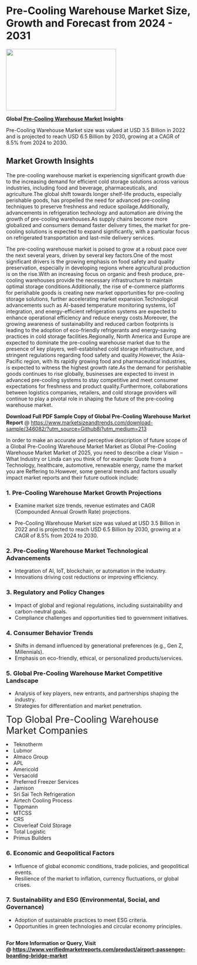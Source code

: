 <H1>Pre-Cooling Warehouse Market Size, Growth and Forecast from 2024 - 2031</H1><img class="aligncenter size-medium wp-image-584254" src="https://thirdeyenews.in/wp-content/uploads/2024/09/Global-Market-Research-300x168.jpeg" alt="" width="300" height="168" /><p><strong>Global&nbsp;<a href="https://www.marketsizeandtrends.com/download-sample/346082/?utm_source=Github8j?utm_medium=213">Pre-Cooling Warehouse Market</a> Insights</strong></p><p>Pre-Cooling Warehouse Market size was valued at USD 3.5 Billion in 2022 and is projected to reach USD 6.5 Billion by 2030, growing at a CAGR of 8.5% from 2024 to 2030.</p><p><h2>Market Growth Insights</h2> <p>The pre-cooling warehouse market is experiencing significant growth due to the increasing demand for efficient cold storage solutions across various industries, including food and beverage, pharmaceuticals, and agriculture.The global shift towards longer shelf-life products, especially perishable goods, has propelled the need for advanced pre-cooling techniques to preserve freshness and reduce spoilage.Additionally, advancements in refrigeration technology and automation are driving the growth of pre-cooling warehouses.As supply chains become more globalized and consumers demand faster delivery times, the market for pre-cooling solutions is expected to expand significantly, with a particular focus on refrigerated transportation and last-mile delivery services.</p> <p>The pre-cooling warehouse market is poised to grow at a robust pace over the next several years, driven by several key factors.One of the most significant drivers is the growing emphasis on food safety and quality preservation, especially in developing regions where agricultural production is on the rise.With an increasing focus on organic and fresh produce, pre-cooling warehouses provide the necessary infrastructure to maintain optimal storage conditions.Additionally, the rise of e-commerce platforms for perishable goods is creating new market opportunities for pre-cooling storage solutions, further accelerating market expansion.Technological advancements such as AI-based temperature monitoring systems, IoT integration, and energy-efficient refrigeration systems are expected to enhance operational efficiency and reduce energy costs.Moreover, the growing awareness of sustainability and reduced carbon footprints is leading to the adoption of eco-friendly refrigerants and energy-saving practices in cold storage facilities.Regionally, North America and Europe are expected to dominate the pre-cooling warehouse market due to the presence of key players, well-established cold storage infrastructure, and stringent regulations regarding food safety and quality.However, the Asia-Pacific region, with its rapidly growing food and pharmaceutical industries, is expected to witness the highest growth rate.As the demand for perishable goods continues to rise globally, businesses are expected to invest in advanced pre-cooling systems to stay competitive and meet consumer expectations for freshness and product quality.Furthermore, collaborations between logistics companies, retailers, and cold storage providers will continue to play a pivotal role in shaping the future of the pre-cooling warehouse market.</p> <p><span class=""><strong>Download Full PDF Sample Copy of Global Pre-Cooling Warehouse Market Report</strong> @ <a href="https://www.marketsizeandtrends.com/download-sample/346082/?utm_source=Github8j?utm_medium=213" target="_blank">https://www.marketsizeandtrends.com/download-sample/346082/?utm_source=Github8j?utm_medium=213</a></span></p><p>In order to make an accurate and perceptive description of future scope of a Global&nbsp;Pre-Cooling Warehouse Market Market as Global&nbsp;Pre-Cooling Warehouse Market Market of 2025, you need to describe a clear Vision &ndash; What Industry or Linda can you think of for example: Quote from a Technology, healthcare, automotive, renewable energy, name the market you are Reffering to.However, some general trends and factors usually impact market reports and their future outlook include:</p><h3>1.&nbsp;<strong>Pre-Cooling Warehouse Market Growth Projections</strong></h3><ul><li>Examine market size trends, revenue estimates and CAGR (Compounded Annual Growth Rate) projections.</li><li><p>Pre-Cooling Warehouse Market size was valued at USD 3.5 Billion in 2022 and is projected to reach USD 6.5 Billion by 2030, growing at a CAGR of 8.5% from 2024 to 2030.</p></li></ul><h3>2.&nbsp;<strong>Pre-Cooling Warehouse Market Technological Advancements</strong></h3><ul><li>Integration of AI, IoT, blockchain, or automation in the industry.</li><li>Innovations driving cost reductions or improving efficiency.</li></ul><h3>3.&nbsp;<strong>Regulatory and Policy Changes</strong></h3><ul><li>Impact of global and regional regulations, including sustainability and carbon-neutral goals.</li><li>Compliance challenges and opportunities tied to government initiatives.</li></ul><h3>4.&nbsp;<strong>Consumer Behavior Trends</strong></h3><ul><li>Shifts in demand influenced by generational preferences (e.g., Gen Z, Millennials).</li><li>Emphasis on eco-friendly, ethical, or personalized products/services.</li></ul><h3>5.&nbsp;<strong>Global Pre-Cooling Warehouse Market Competitive Landscape</strong></h3><ul><li>Analysis of key players, new entrants, and partnerships shaping the industry.</li><li>Strategies for differentiation and market penetration.</li></ul><p data-pm-slice="1 1 []"><span style="color: inherit; font-family: inherit; font-size: 25px;">Top Global Pre-Cooling Warehouse Market Companies</span></p><div class="" data-test-id=""><p><li>Teknotherm</li><li> Lubmor</li><li> Almaco Group</li><li> APL</li><li> Americold</li><li> Versacold</li><li> Preferred Freezer Services</li><li> Jamison</li><li> Sri Sai Tech Refrigeration</li><li> Airtech Cooling Process</li><li> Tippmann</li><li> MTCSS</li><li> CRS</li><li> Cloverleaf Cold Storage</li><li> Total Logistic</li><li> Primus Builders</li></p></div><h3>6.&nbsp;<strong>Economic and Geopolitical Factors</strong></h3><ul><li>Influence of global economic conditions, trade policies, and geopolitical events.</li><li>Resilience of the market to inflation, currency fluctuations, or global crises.</li></ul><h3>7.&nbsp;<strong>Sustainability and ESG (Environmental, Social, and Governance)</strong></h3><ul><li>Adoption of sustainable practices to meet ESG criteria.</li><li>Opportunities in green technologies and circular economy principles.</li></ul><h2><strong style="font-size: 14px;">For More Information or Query, Visit @&nbsp;</strong><a style="background-color: #ffffff; font-size: 14px;" href="https://www.marketsizeandtrends.com/report/pre-cooling-warehouse-market/" target="_blank">https://www.verifiedmarketreports.com/product/airport-passenger-boarding-bridge-market</a></h2>